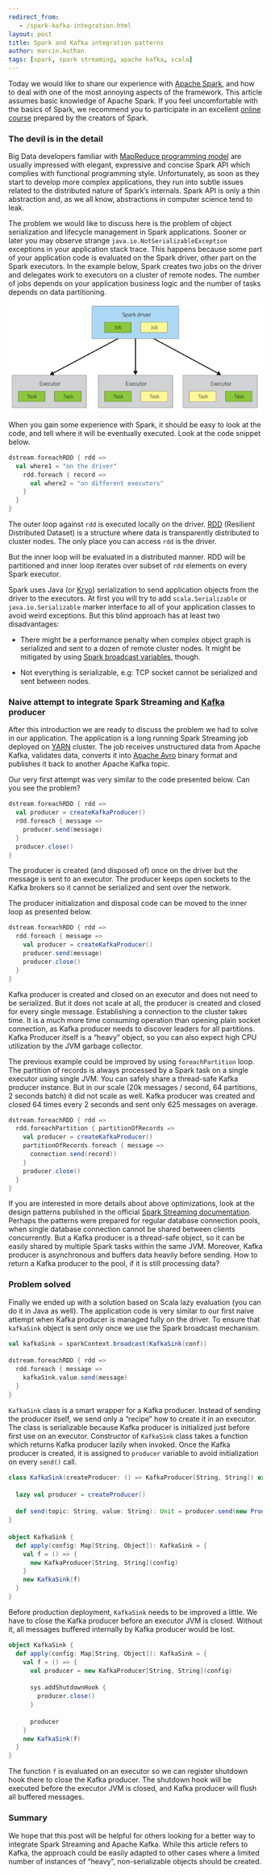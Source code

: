 ```yaml
---
redirect_from:
   - /spark-kafka-integration.html
layout: post
title: Spark and Kafka integration patterns
author: marcin.kuthan
tags: [spark, spark streaming, apache kafka, scala]
---
```


Today we would like to share our experience with [Apache Spark](http://spark.apache.org/), 
and how to deal with one of the most annoying aspects of the framework.
This article assumes basic knowledge of Apache Spark.
If you feel uncomfortable with the basics of Spark, we recommend you to participate in an excellent 
[online course](https://www.edx.org/course/introduction-big-data-apache-spark-uc-berkeleyx-cs100-1x) 
prepared by the creators of Spark.

### The devil is in the detail

Big Data developers familiar with [MapReduce programming model](https://en.wikipedia.org/wiki/MapReduce) are usually 
impressed with elegant, expressive and concise Spark API which complies with functional programming style. 
Unfortunately, as soon as they start to develop more complex applications, they run into subtle issues related 
to the distributed nature of Spark’s internals. 
Spark API is only a thin abstraction and, as we all know, abstractions in computer science tend to leak.

The problem we would like to discuss here is the problem of object serialization and lifecycle management 
in Spark applications.
Sooner or later you may observe strange `java.io.NotSerializableException` exceptions in your application stack trace.
This happens because some part of your application code is evaluated on the Spark driver, other part
on the Spark executors.
In the example below, Spark creates two jobs on the driver and delegates work to executors on a cluster of remote 
nodes.
The number of jobs depends on your application business logic and the number of tasks depends on data partitioning.

![Spark driver and executors](img/articles/2015-07-16-spark-kafka-integration/spark-driver-executors.png)

When you gain some experience with Spark, it should be easy to look at the code, and tell where it will be 
eventually executed.
Look at the code snippet below. 

```scala
dstream.foreachRDD { rdd =>
  val where1 = "on the driver"
    rdd.foreach { record => 
      val where2 = "on different executors"
    }
  }
}
```

The outer loop against `rdd` is executed locally on the driver. 
[RDD](https://www.cs.berkeley.edu/~matei/papers/2012/nsdi_spark.pdf) (Resilient Distributed Dataset) is a structure 
where data is transparently distributed to cluster nodes.
The only place you can access `rdd` is the driver.

But the inner loop will be evaluated in a distributed manner. 
RDD will be partitioned and inner loop iterates over subset of `rdd` elements on every Spark executor.

Spark uses Java (or [Kryo](https://github.com/EsotericSoftware/kryo)) serialization to send application objects from 
the driver to the executors. 
At first you will try to add `scala.Serializable` or `java.io.Serializable` marker interface to all of your application 
classes to avoid weird exceptions.
But this blind approach has at least two disadvantages:

* There might be a performance penalty when complex object graph is serialized and sent to a dozen of remote cluster 
nodes. 
It might be mitigated by using 
[Spark broadcast variables](http://spark.apache.org/docs/latest/programming-guide.html#broadcast-variables), though.

* Not everything is serializable, e.g: TCP socket cannot be serialized and sent between nodes.

### Naive attempt to integrate Spark Streaming and [Kafka](http://kafka.apache.org/) producer

After this introduction we are ready to discuss the problem we had to solve in our application. 
The application is a long running Spark Streaming job deployed on 
[YARN](http://hadoop.apache.org/docs/current/hadoop-yarn/hadoop-yarn-site/YARN.html) cluster.
The job receives unstructured data from Apache Kafka, validates data, converts it into 
[Apache Avro](https://avro.apache.org/) binary format and publishes it back to another Apache Kafka topic.

Our very first attempt was very similar to the code presented below. 
Can you see the problem? 

```scala
dstream.foreachRDD { rdd =>
  val producer = createKafkaProducer()
  rdd.foreach { message =>
    producer.send(message)
  }
  producer.close()
}
```

The producer is created (and disposed of) once on the driver but the message is sent to an executor.
The producer keeps open sockets to the Kafka brokers so it cannot be serialized and sent over the network.

The producer initialization and disposal code can be moved to the inner loop as presented below. 

```scala
dstream.foreachRDD { rdd =>
  rdd.foreach { message =>
    val producer = createKafkaProducer()
    producer.send(message)
    producer.close()
  }
}
```

Kafka producer is created and closed on an executor and does not need to be serialized.
But it does not scale at all, the producer is created and closed for every single message. 
Establishing a connection to the cluster takes time. 
It is a much more time consuming operation than opening plain socket connection, as Kafka producer needs to discover 
leaders for all partitions.
Kafka Producer itself is a &ldquo;heavy&rdquo; object, so you can also expect high CPU utilization by the JVM garbage collector.

The previous example could be improved by using `foreachPartition` loop. 
The partition of records is always processed by a Spark task on a single executor using single JVM.
You can safely share a thread-safe Kafka producer instance.
But in our scale (20k messages / second, 64 partitions, 2 seconds batch) it did not scale as well.
Kafka producer was created and closed 64 times every 2 seconds and sent only 625 messages on average.

```scala
dstream.foreachRDD { rdd =>
  rdd.foreachPartition { partitionOfRecords =>
    val producer = createKafkaProducer()
    partitionOfRecords.foreach { message =>
      connection.send(record))
    }
    producer.close()
  }
}
```

If you are interested in more details about above optimizations, look at the design patterns published in the official 
[Spark Streaming documentation](http://spark.apache.org/docs/latest/streaming-programming-guide.html).
Perhaps the patterns were prepared for regular database connection pools, when single database connection cannot 
be shared between clients concurrently.
But a Kafka producer is a thread-safe object, so it can be easily shared by multiple Spark tasks within the same JVM. 
Moreover, Kafka producer is asynchronous and buffers data heavily before sending. 
How to return a Kafka producer to the pool, if it is still processing data?

### Problem solved 

Finally we ended up with a solution based on Scala lazy evaluation (you can do it in Java as well). 
The application code is very similar to our first naive attempt when Kafka producer is managed fully on the driver.
To ensure that `kafkaSink` object is sent only once we use the Spark broadcast mechanism. 

```scala
val kafkaSink = sparkContext.broadcast(KafkaSink(conf))

dstream.foreachRDD { rdd =>
  rdd.foreach { message =>
    kafkaSink.value.send(message)
  }
}
```

`KafkaSink` class is a smart wrapper for a Kafka producer. 
Instead of sending the producer itself, we send only a &ldquo;recipe&rdquo; how to create it in an executor.
The class is serializable because Kafka producer is initialized just before first use on an executor.
Constructor of `KafkaSink` class takes a function which returns Kafka producer lazily when invoked. 
Once the Kafka producer is created, it is assigned to `producer` variable to avoid initialization on every `send()` call.

```scala
class KafkaSink(createProducer: () => KafkaProducer[String, String]) extends Serializable {

  lazy val producer = createProducer()

  def send(topic: String, value: String): Unit = producer.send(new ProducerRecord(topic, value))
}

object KafkaSink {
  def apply(config: Map[String, Object]): KafkaSink = {
    val f = () => {
      new KafkaProducer[String, String](config)
    }
    new KafkaSink(f)
  }
}
```

Before production deployment, `KafkaSink` needs to be improved a little. 
We have to close the Kafka producer before an executor JVM is closed.
Without it, all messages buffered internally by Kafka producer would be lost.

```scala
object KafkaSink {
  def apply(config: Map[String, Object]): KafkaSink = {
    val f = () => {
      val producer = new KafkaProducer[String, String](config)
      
      sys.addShutdownHook {
        producer.close()
      }
      
      producer
    }
    new KafkaSink(f)
  }
}
```

The function `f` is evaluated on an executor so we can register shutdown hook there to close the Kafka producer.
The shutdown hook will be executed before the executor JVM is closed, and Kafka producer will flush all buffered 
messages.

### Summary

We hope that this post will be helpful for others looking for a better way to integrate Spark Streaming and 
Apache Kafka.
While this article refers to Kafka, the approach could be easily adapted to other cases where a limited 
number of instances of &ldquo;heavy&rdquo;, non-serializable objects should be created. 
